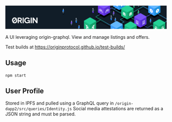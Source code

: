 ![Origin Protocol](data/origin-header.png)

A UI leveraging origin-graphql. View and manage listings and offers.

Test builds at https://originprotocol.github.io/test-builds/

## Usage

    npm start

## User Profile
  Stored in IPFS and pulled using a GraphQL query in `/origin-dapp2/src/queries/Identity.js`
  Social media attestations are returned as a JSON string and must be parsed.